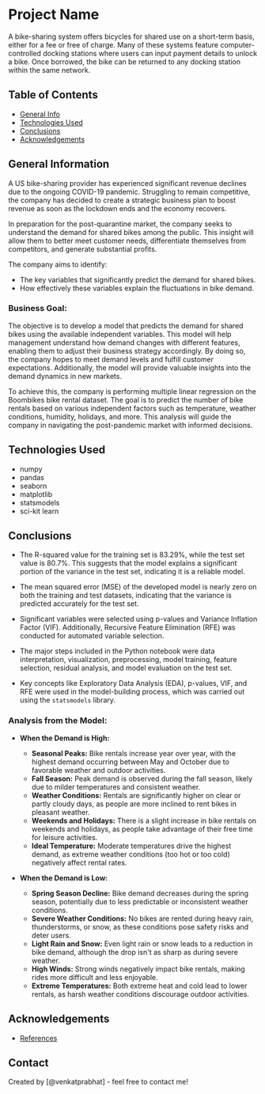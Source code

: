 # Project Name
A bike-sharing system offers bicycles for shared use on a short-term basis, either for a fee or free of charge. Many of these systems feature computer-controlled docking stations where users can input payment details to unlock a bike. Once borrowed, the bike can be returned to any docking station within the same network.


## Table of Contents
* [General Info](#general-information)
* [Technologies Used](#technologies-used)
* [Conclusions](#conclusions)
* [Acknowledgements](#acknowledgements)


## General Information
A US bike-sharing provider has experienced significant revenue declines due to the ongoing COVID-19 pandemic. Struggling to remain competitive, the company has decided to create a strategic business plan to boost revenue as soon as the lockdown ends and the economy recovers.

In preparation for the post-quarantine market, the company seeks to understand the demand for shared bikes among the public. This insight will allow them to better meet customer needs, differentiate themselves from competitors, and generate substantial profits.

The company aims to identify:
- The key variables that significantly predict the demand for shared bikes.
- How effectively these variables explain the fluctuations in bike demand.

### Business Goal:
The objective is to develop a model that predicts the demand for shared bikes using the available independent variables. This model will help management understand how demand changes with different features, enabling them to adjust their business strategy accordingly. By doing so, the company hopes to meet demand levels and fulfill customer expectations. Additionally, the model will provide valuable insights into the demand dynamics in new markets.

To achieve this, the company is performing multiple linear regression on the Boombikes bike rental dataset. The goal is to predict the number of bike rentals based on various independent factors such as temperature, weather conditions, humidity, holidays, and more. This analysis will guide the company in navigating the post-pandemic market with informed decisions.

## Technologies Used
- numpy
- pandas
- seaborn
- matplotlib
- statsmodels
- sci-kit learn

## Conclusions

- The R-squared value for the training set is 83.29%, while the test set value is 80.7%. This suggests that the model explains a significant portion of the variance in the test set, indicating it is a reliable model.
  
- The mean squared error (MSE) of the developed model is nearly zero on both the training and test datasets, indicating that the variance is predicted accurately for the test set.

- Significant variables were selected using p-values and Variance Inflation Factor (VIF). Additionally, Recursive Feature Elimination (RFE) was conducted for automated variable selection.

- The major steps included in the Python notebook were data interpretation, visualization, preprocessing, model training, feature selection, residual analysis, and model evaluation on the test set.

- Key concepts like Exploratory Data Analysis (EDA), p-values, VIF, and RFE were used in the model-building process, which was carried out using the `statsmodels` library.

### Analysis from the Model:

- **When the Demand is High:**
  - **Seasonal Peaks:** Bike rentals increase year over year, with the highest demand occurring between May and October due to favorable weather and outdoor activities.
  - **Fall Season:** Peak demand is observed during the fall season, likely due to milder temperatures and consistent weather.
  - **Weather Conditions:** Rentals are significantly higher on clear or partly cloudy days, as people are more inclined to rent bikes in pleasant weather.
  - **Weekends and Holidays:** There is a slight increase in bike rentals on weekends and holidays, as people take advantage of their free time for leisure activities.
  - **Ideal Temperature:** Moderate temperatures drive the highest demand, as extreme weather conditions (too hot or too cold) negatively affect rental rates.

- **When the Demand is Low:**
  - **Spring Season Decline:** Bike demand decreases during the spring season, potentially due to less predictable or inconsistent weather conditions.
  - **Severe Weather Conditions:** No bikes are rented during heavy rain, thunderstorms, or snow, as these conditions pose safety risks and deter users.
  - **Light Rain and Snow:** Even light rain or snow leads to a reduction in bike demand, although the drop isn't as sharp as during severe weather.
  - **High Winds:** Strong winds negatively impact bike rentals, making rides more difficult and less enjoyable.
  - **Extreme Temperatures:** Both extreme heat and cold lead to lower rentals, as harsh weather conditions discourage outdoor activities.


## Acknowledgements
- [References](https://github.com/ContentUpgrad/Linear-Regression)


## Contact
Created by [@venkatprabhat] - feel free to contact me!


<!-- Optional -->
<!-- ## License -->
<!-- This project is open source and available under the [... License](). -->

<!-- You don't have to include all sections - just the one's relevant to your project -->
